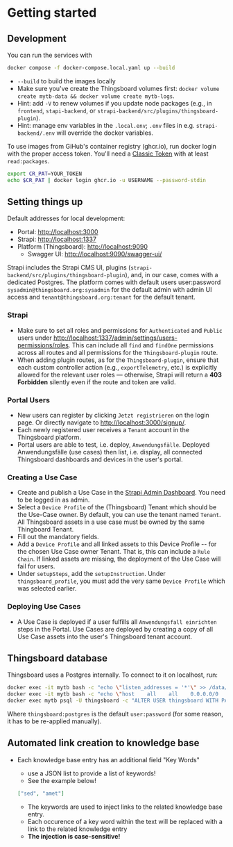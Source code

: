 # Getting started

## Development

You can run the services with

```bash
docker compose -f docker-compose.local.yaml up --build
```

- `--build` to build the images locally
- Make sure you've create the Thingsboard volumes first: `docker volume create mytb-data && docker volume create mytb-logs`.
- Hint: add `-V` to renew volumes if you update node packages (e.g., in `frontend`, `stapi-backend`, or `strapi-backend/src/plugins/thingsboard-plugin`).
- Hint: manage env variables in the `.local.env`; `.env` files in e.g. `strapi-backend/.env` will override the docker variables.

To use images from GiHub's container registry (ghcr.io), run docker login with the proper access token. You'll need a [Classic Token](https://github.com/settings/tokens/new) with at least `read:packages`.

```bash
export CR_PAT=YOUR_TOKEN
echo $CR_PAT | docker login ghcr.io -u USERNAME --password-stdin
```

## Setting things up

Default addresses for local development:

- Portal: <http://localhost:3000>
- Strapi: <http://localhost:1337>
- Platform (Thingsboard): <http://localhost:9090>
  - Swagger UI: <http://localhost:9090/swagger-ui/>

Strapi includes the Strapi CMS UI, plugins (`strapi-backend/src/plugins/thingsboard-plugin`), and, in our case, comes with a dedicated Postgres. The platform comes with default users user:password `sysadmin@thingsboard.org:sysadmin` for the default admin with admin UI access and `tenant@thingsboard.org:tenant` for the default tenant.

### Strapi

- Make sure to set all roles and permissions for `Authenticated` and `Public` users under <http://localhost:1337/admin/settings/users-permissions/roles>. This can include all `find` and `findOne` permissions across all routes and all permissions for the `Thingsboard-plugin` route.
- When adding plugin routes, as for the `Thingsboard-plugin`, ensure that each custom controller action (e.g., `exportTelemetry`, etc.) is explicitly allowed for the relevant user roles — otherwise, Strapi will return a **403 Forbidden** silently even if the route and token are valid.

### Portal Users

- New users can register by clicking `Jetzt registrieren` on the login page. Or directly navigate to <http://localhost:3000/signup/>.
- Each newly registered user receives a `Tenant` account in the Thingsboard platform.
- Portal users are able to test, i.e. deploy, `Anwendungsfälle`. Deployed Anwendungsfälle (use cases) then list, i.e. display, all connected Thingsboard dashboards and devices in the user's portal.

### Creating a Use Case

- Create and publish a Use Case in the [Strapi Admin Dashboard](http://localhost:1337/admin/content-manager/collectionType/api::use-case.use-case). You need to be logged in as admin.
- Select a `Device Profile` of the (Thingsboard) Tenant which should be the Use-Case owner. By default, you can use the tenant named `Tenant`. All Thingsboard assets in a use case must be owned by the same Thingboard Tenant.
- Fill out the mandatory fields.
- Add a `Device Profile` and all linked assets to this Device Profile -- for the chosen Use Case owner Tenant. That is, this can include a `Rule Chain`. If linked assets are missing, the deployment of the Use Case will fail for users.
- Under `setupSteps`, add the `setupInstruction`. Under `thingsboard_profile`, you must add the very same `Device Profile` which was selected earlier.

### Deploying Use Cases

- A Use Case is deployed if a user fulfills all `Anwendungsfall einrichten` steps in the Portal. Use Cases are deployed by creating a copy of all Use Case assets into the user's Thingsboard tenant account.

## Thingsboard database

Thingsboard uses a Postgres internally. To connect to it on localhost, run:

```bash
docker exec -it mytb bash -c "echo \"listen_addresses = '*'\" >> /data/db/postgresql.conf"
docker exec -it mytb bash -c "echo \"host    all    all    0.0.0.0/0    md5\" >> /data/db/pg_hba.conf"
docker exec mytb psql -U thingsboard -c "ALTER USER thingsboard WITH PASSWORD 'postgres';"
```

Where `thingsboard:postgres` is the default `user:password` (for some reason, it has to be re-applied manually).

## Automated link creation to knowledge base

- Each knowledge base entry has an additional field "Key Words"

  - use a JSON list to provide a list of keywords!
  - See the example below!

  ```json
  ["sed", "amet"]
  ```

  - The keywords are used to inject links to the related knowledge base entry.
  - Each occurence of a key word within the text will be replaced
    with a link to the related knowledge entry
  - **The injection is case-sensitive!**
